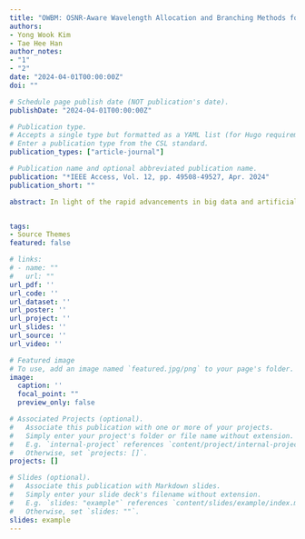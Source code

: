 ```yaml
---
title: "OWBM: OSNR-Aware Wavelength Allocation and Branching Methods for Multicast Routing in Custom Topology-Based Optical Network-on-Chips"
authors:
- Yong Wook Kim
- Tae Hee Han
author_notes:
- "1"
- "2"
date: "2024-04-01T00:00:00Z"
doi: ""

# Schedule page publish date (NOT publication's date).
publishDate: "2024-04-01T00:00:00Z"

# Publication type.
# Accepts a single type but formatted as a YAML list (for Hugo requirements).
# Enter a publication type from the CSL standard.
publication_types: ["article-journal"]

# Publication name and optional abbreviated publication name.
publication: "*IEEE Access, Vol. 12, pp. 49508-49527, Apr. 2024"
publication_short: ""

abstract: In light of the rapid advancements in big data and artificial intelligence applications, heterogeneous computing (HGC) platforms that integrate diverse computing units have gained traction with the aim of achieving energy efficiency and high performance. A custom topology-based optical network-on-chip (ONoC) that provides unparalleled diversity between computing nodes is expected to be the next-generation communication infrastructure for meeting the bandwidth and energy efficiency requirements of HGC. One of the recent challenges in the field of ONoCs is to accelerate multicast routing via wavelength division multiplexing (WDM), which dispatches data parallelly across non-interfering wavelengths. The optimization of network throughput and laser power efficiency revolves around two factors the number of wavelengths and optical signal-to-noise ratio (OSNR). Accordingly, we introduce OSNR-aware wavelength allocation and branching methods for multicast routing (OWBM) tailored to an HGC platform in a customized ONoC. OWBM increases the wavelength resource efficiency by establishing independent routing paths in the partitioned destination nodes such that each routing path is guaranteed to be prevented from overlapping among the partitions. Moreover, the adaptive branching mechanism of OWBM adaptively selects path-based routing and OSNR-aware routing on the fly according to the wavelength allocation cases, further augmenting the throughput and laser power efficiency. Consequently, OWBM outperformed conventional tree- and path-based multicast approaches by elevating the average throughput by 47.39% and curbing the laser power consumption by up to 35.92% in various convolutional neural network benchmarks. Compared with the existing ONoC wavelength allocation techniques, the OWBM demonstrated a maximum of 42.46% enhanced wavelength utilization on a 64-core HGC platform.


tags:
- Source Themes
featured: false

# links:
# - name: ""
#   url: ""
url_pdf: ''
url_code: ''
url_dataset: ''
url_poster: ''
url_project: ''
url_slides: ''
url_source: ''
url_video: ''

# Featured image
# To use, add an image named `featured.jpg/png` to your page's folder. 
image:
  caption: ''
  focal_point: ""
  preview_only: false

# Associated Projects (optional).
#   Associate this publication with one or more of your projects.
#   Simply enter your project's folder or file name without extension.
#   E.g. `internal-project` references `content/project/internal-project/index.md`.
#   Otherwise, set `projects: []`.
projects: []

# Slides (optional).
#   Associate this publication with Markdown slides.
#   Simply enter your slide deck's filename without extension.
#   E.g. `slides: "example"` references `content/slides/example/index.md`.
#   Otherwise, set `slides: ""`.
slides: example
---
```

